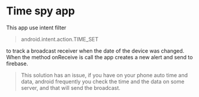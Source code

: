 # Time spy app

This app use intent filter

> android.intent.action.TIME_SET

to track a broadcast receiver when the date of the device was changed.
When the method onReceive is call the app creates a new alert and send to firebase.

> This solution has an issue, if you have on your phone auto time and data, android frequently you check the time and the data on some server, and that will send the broadcast.
